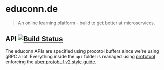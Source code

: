 # educonn.de
> An online learning platform - build to get better at microservices.

## API [![Build Status](https://travis-ci.org/lukasjarosch/educonn-monorepo.svg?branch=develop)](https://travis-ci.org/lukasjarosch/educonn-monorepo)
The educonn APIs are specified using procotol buffers since we're using gRPC a lot.
Everything inside the `api` folder is managed using [prototool](https://github.com/uber/prototool) enforcing the [uber protobuf v2 style guide](https://github.com/uber/prototool/tree/dev/style).

